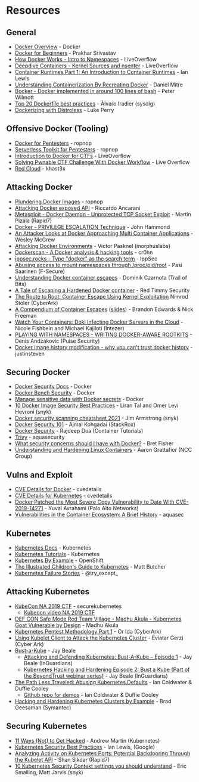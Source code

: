 # Resources

## General
* [Docker Overview](https://docs.docker.com/engine/docker-overview/) - Docker
* [Docker for Beginners](https://docker-curriculum.com/) - Prakhar Srivastav
* [How Docker Works - Intro to Namespaces](https://www.youtube.com/watch?v=-YnMr1lj4Z8) - LiveOverflow
* [Deepdive Containers - Kernel Sources and nsenter](https://www.youtube.com/watch?v=sHp0Q3rvamk) - LiveOverflow
* [Container Runtimes Part 1: An Introduction to Container Runtimes](https://www.ianlewis.org/en/container-runtimes-part-1-introduction-container-r) - Ian Lewis
* [Understanding Containerization By Recreating Docker](https://itnext.io/linux-container-from-scratch-339c3ba0411d) - Daniel Mitre
* [Bocker - Docker implemented in around 100 lines of bash](https://github.com/p8952/bocker) - Peter Wilmott
* [Top 20 Dockerfile best practices](https://sysdig.com/blog/dockerfile-best-practices/) - Álvaro Iradier (sysdig)
* [Dockerizing with Distroless](https://medium.com/@luke_perry_dev/dockerizing-with-distroless-f3b84ae10f3a) - Luke Perry

## Offensive Docker (Tooling)

* [Docker for Pentesters](https://blog.ropnop.com/docker-for-pentesters/) - ropnop
* [Serverless Toolkit for Pentesters](https://blog.ropnop.com/serverless-toolkit-for-pentesters/) - ropnop
* [Introduction to Docker for CTFs](https://www.youtube.com/watch?v=cPGZMt4cJ0I&t) - LiveOverflow
* [Solving Pwnable CTF Challenge With Docker Workflow](https://www.youtube.com/watch?v=OqTpc_ljPYk) - Live Overflow
* [Red Cloud](https://github.com/khast3x/Redcloud) - khast3x

## Attacking Docker

* [Plundering Docker Images](https://blog.ropnop.com/plundering-docker-images/) - ropnop
* [Attacking Docker exposed API](https://medium.com/@riccardo.ancarani94/attacking-docker-exposed-api-3e01ffc3c124) - Riccardo Ancarani
* [Metasploit - Docker Daemon - Unprotected TCP Socket Exploit](https://www.rapid7.com/db/modules/exploit/linux/http/docker_daemon_tcp/) - Martin Pizala (Rapid7)
* [Docker - PRIVILEGE ESCALATION Technique](https://www.youtube.com/watch?v=MnUtHSpcdLQ&t) - John Hammond
* [An Attacker Looks at Docker Approaching Multi Container Applications](https://www.youtube.com/watch?v=-Ug2vmRiI8g) - Wesley McGrew
* [Attacking Docker Environments](https://morphuslabs.com/attacking-docker-environments-a703fcad2a39) - Victor Pasknel
(morphuslabs)
* [Dockerscan - A Docker analysis & hacking tools](https://github.com/cr0hn/dockerscan) - cr0hn
* [ippsec.rocks - Type "docker" as the search term](https://ippsec.rocks/) - IppSec
* [Abusing access to mount namespaces through /proc/pid/root](https://labs.f-secure.com/blog/abusing-the-access-to-mount-namespaces-through-procpidroot/) - Pasi Saarinen (F-Secure)
* [Understanding Docker container escapes](https://blog.trailofbits.com/2019/07/19/understanding-docker-container-escapes/) - Dominik Czarnota (Trail of Bits)
* [A Tale of Escaping a Hardened Docker container](https://www.redtimmy.com/docker/a-tale-of-escaping-a-hardened-docker-container/) - Red Timmy Security
* [The Route to Root: Container Escape Using Kernel Exploitation](https://www.cyberark.com/resources/threat-research-blog/the-route-to-root-container-escape-using-kernel-exploitation) Nimrod Stoler (CyberArk)
* [A Compendium of Container Escapes](https://www.youtube.com/watch?v=BQlqita2D2s) ([slides](https://i.blackhat.com/USA-19/Thursday/us-19-Edwards-Compendium-Of-Container-Escapes-up.pdf)) - Brandon Edwards & Nick Freeman
* [Watch Your Containers: Doki Infecting Docker Servers in the Cloud](https://www.intezer.com/blog/cloud-security/watch-your-containers-doki-infecting-docker-servers-in-the-cloud/) - Nicole Fishbein and Michael Kajiloti (Intezer)
* [PLAYING WITH NAMESPACES - WRITING DOCKER-AWARE ROOTKITS](https://pulsesecurity.co.nz/articles/docker-rootkits) - Denis Andzakovic (Pulse Security)
* [Docker image history modification - why you can't trust docker history](https://www.justinsteven.com/posts/2021/02/14/docker-image-history-modification/) - justinsteven

## Securing Docker

* [Docker Security Docs](https://docs.docker.com/engine/security/security/) - Docker
* [Docker Bench Security](https://github.com/docker/docker-bench-security) - Docker
* [Manage sensitive data with Docker secrets](https://docs.docker.com/engine/swarm/secrets/) - Docker
* [10 Docker Image Security Best Practices](https://snyk.io/blog/10-docker-image-security-best-practices/) - Liran Tal and Omer Levi Hevroni (snyk)
* [Docker security scanning cheatsheet 2021](https://snyk.io/blog/docker-security-scanning-cheatsheet-2021/) - Jim Armstrong (snyk)
* [Docker Security 101](https://www.stackrox.com/post/2019/09/docker-security-101/) - Ajmal Kohgadai (StackRox)
* [Docker Security](http://containertutorials.com/docker-security.html) - Rajdeep Dua (Container Tutorials)
* [Trivy](https://github.com/aquasecurity/trivy) - aquasecurity
* [What security concerns should I have with Docker?](https://github.com/bretfisher/ama/issues/17) - Bret Fisher
* [Understanding and Hardening Linux Containers](https://research.nccgroup.com/wp-content/uploads/2020/07/ncc_group_understanding_hardening_linux_containers-1-1.pdf) - Aaron Grattafior (NCC Group)

## Vulns and Exploit

* [CVE Details for Docker](https://www.cvedetails.com/vulnerability-list/vendor_id-13534/product_id-28125/Docker-Docker.html) - cvedetails
* [CVE Details for Kubernetes](https://www.cvedetails.com/vulnerability-list/vendor_id-15867/product_id-34016/Kubernetes-Kubernetes.html) - cvedetails
* [Docker Patched the Most Severe Copy Vulnerability to Date With CVE-2019-14271](https://unit42.paloaltonetworks.com/docker-patched-the-most-severe-copy-vulnerability-to-date-with-cve-2019-14271/) - Yuval Avrahami (Palo Alto Networks)
* [Vulnerabilities in the Container Ecosystem: A Brief History](https://blog.aquasec.com/container-security-vulnerabilities) - aquasec

## Kubernetes

* [Kubernetes Docs](https://kubernetes.io/docs/home/) - Kubernetes
* [Kubernetes Tutorials](https://kubernetes.io/docs/tutorials/) - Kubernetes
* [Kubernetes By Example](https://kubernetesbyexample.com/) - OpenShift
* [The Illustrated Children's Guide to Kubernetes](https://www.youtube.com/watch?v=4ht22ReBjno) - Matt Butcher
* [Kubernetes Failure Stories](https://k8s.af/) - @try_except_

## Attacking Kubernetes

* [KubeCon NA 2019 CTF](https://securekubernetes.com/) - securekubernetes
  * [Kubecon video NA 2019 CTF](https://www.youtube.com/watch?v=UdMFTdeAL1s&t)
* [DEF CON Safe Mode Red Team Village - Madhu Akula - Kubernetes Goat Vulnerable by Design](https://www.youtube.com/watch?v=aEaSZJRbnTo) - Madhu Akula
* [Kubernetes Pentest Methodology Part 1](https://www.cyberark.com/resources/threat-research-blog/kubernetes-pentest-methodology-part-1) - Or Ida (CyberArk)
* [Using Kubelet Client to Attack the Kubernetes Cluster](https://www.cyberark.com/resources/secure-devops-pipelines-and-cloud-native-apps/using-kubelet-client-to-attack-the-kubernetes-cluster) - Eviatar Gerzi (Cyber Ark)
* [Bust-a-Kube](https://www.bustakube.com/) - Jay Beale
   * [Attacking and Defending Kubernetes: Bust-A-Kube – Episode 1](https://www.inguardians.com/attacking-and-defending-kubernetes-bust-a-kube-episode-1/blog/) - Jay Beale (InGuardians)
   * [Kubernetes Hacking and Hardening Episode 2: Bust a Kube (Part of the BeyondTrust webinar series)](https://www.inguardians.com/kubernetes-hacking-and-hardening-episode-2-bust-a-kube/presentations/) - Jay Beale (InGuardians)
* [The Path Less Traveled: Abusing Kubernetes Defaults](https://www.youtube.com/watch?v=HmoVSmTIOxM&t=2466s) - Ian Coldwater & Duffie Cooley
  * [Github repo for demos](https://github.com/mauilion/blackhat-2019) - Ian Coldwater & Duffie Cooley
* [Hacking and Hardening Kubernetes Clusters by Example](https://youtu.be/vTgQLzeBfRU) - Brad Geesaman (Symantec)

## Securing Kubernetes

* [11 Ways (Not) to Get Hacked](https://kubernetes.io/blog/2018/07/18/11-ways-not-to-get-hacked/) - Andrew Martin (Kubernetes)
* [Kubernetes Security Best Practices](https://www.youtube.com/watch?v=wqsUfvRyYpw) - Ian Lewis, (Google)
* [Analyzing Activity on Kubernetes Ports: Potential Backdooring Through the Kubelet API](https://blog.rapid7.com/2018/06/27/analyzing-the-kubernetes-hack-backdooring-through-the-kubelet-api/) - Shan Sikdar (Rapid7)
* [10 Kubernetes Security Context settings you should understand](https://snyk.io/blog/10-kubernetes-security-context-settings-you-should-understand/) - Eric Smalling, Matt Jarvis (snyk)


